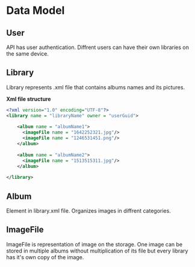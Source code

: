 # Data Model

## User

API has user authentication.
Diffrent users can have their own libraries on the same device.

## Library

Library represents .xml file that contains albums names and its pictures.

**Xml file structure**

```xml
<?xml version="1.0" encoding="UTF-8"?>
<library name = "libraryName" owner = "userGuid">
    
    <album name = "albumName1">
      <imageFile name = "1642252321.jpg"/>
      <imageFile name = "1246531451.png"/>
    </album>
    
    <album name = "albumName2">
      <imageFile name = "1513515311.jpg"/>
    </album>
    
</library>
```

## Album

Element in library.xml file. Organizes images in diffrent categories. 


## ImageFile

ImageFile is representation of image on the storage.
One image can be stored in multiple albums without multiplication of its file but every library has it's own copy of the image.
